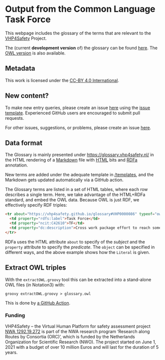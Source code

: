 # Output from the Common Language Task Force

This webpage includes the glossary  of the terms that are relevant to the [VHP4Safety](https://vhp4safety.nl/) Project.

The (current **development version** of) the glossary can be found [here](index.md). The [OWL version](glossary.owl)
is also available.

## Metadata

This work is licensed under the [CC-BY 4.0 International](https://github.com/VHP4Safety/glossary/blob/main/LICENCE.md). 

## New content?

To make new entry queries, please create an issue [here](https://github.com/VHP4Safety/glossary/issues/new/choose) using the [issue template]([https://github.com/VHP4Safety/glossary/blob/main/.github/ISSUE_TEMPLATE/ontology-term-request.md](https://github.com/VHP4Safety/glossary/issues/new?assignees=&labels=categorization&projects=&template=ontology-term-request.yml&title=%5BTERM+REQUEST%5D+Please+add+this+glossary+term)). Experienced GitHub users
are encouraged to submit pull requests.

For other issues, suggestions, or problems, please create an issue [here](https://github.com/VHP4Safety/glossary/issues). 

## Data format

The Glossary is mainly presented under https://glossary.vhp4safety.nl/ in the HTML rendering of a [Markdown](https://en.wikipedia.org/wiki/Markdown) file with
[HTML](https://en.wikipedia.org/wiki/HTML) bits and [RDFa](https://rdfa.info/docs) annotation.

New terms are added under the adequate template in [/templates](/templates), and the Markdown gets updated automatically via a GitHub action.

The Glossary terms are listed in a set of HTML tables, where each row describes a single term.
Here, we take advantage of the HTML+RDFa standard, and embed the OWL data. Because OWL is
just RDF, we effectively specify RDF triples:

```html
<tr about="https://vhp4safety.github.io/glossary#VHP0000086" typeof="owl:Class">
  <td property="rdfs:label">Task Force</td>
  <td property="ncit:C42610">TF</td>
  <td property="dc:description">Cross work package effort to reach some goal.</td>
</tr>
```

RDFa uses the HTML attribute `about` to specify of the *subject* and the `property`
attribute to specify the *predicate*. The `object` can be specified in different ways,
and the above example shows how the `Literal` is given.

## Extract OWL triples

With the `extractOWL.groovy` tool this can
be extracted into a stand-alone OWL files (in Notation3) with:

```shell
groovy extractOWL.groovy > glossary.owl
```

This is done by [a GitHub Action](https://github.com/VHP4Safety/glossary/blob/main/.github/workflows/extract.yml).

### Funding

VHP4Safety – the Virtual Human Platform for safety assessment project
[NWA 1292.19.272](https://www.nwo.nl/projecten/nwa129219272) is part of the NWA
research program ‘Research along Routes by Consortia (ORC)’, which is funded by the Netherlands Organization
for Scientific Research (NWO). The project started on June 1, 2021 with a budget of over 10 million Euros
and will last for the duration of 5 years. 
